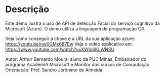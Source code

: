 # Descrição
Este demo ilustra o uso de API de detecção Facial do serviço cognitivo da Microsoft (Azure). O demo utiliza a linguagem de programação C#.

Veja como conseguir a chave e a URL da sua aplicação azure: https://youtu.be/nw0GMx687Ew
Veja o vídeo explicativo em: https://www.youtube.com/watch?v=XWIo6KLWNSU

Autor: Arthur Bernardo Moura, aluno da PUC Minas, Embaixador do programa AcademIA Microsoft e Monitor dos cursos de Computação
Orientação: Prof. Sandro Jerônimo de Almeida
